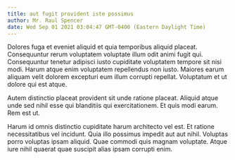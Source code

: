 ```yaml
---
title: aut fugit provident iste possimus
author: Mr. Raul Spencer
date: Wed Sep 01 2021 03:04:47 GMT-0400 (Eastern Daylight Time)
---
```

Dolores fuga et eveniet aliquid et quia temporibus aliquid placeat. Consequuntur rerum voluptatem voluptate illum odit animi fugit qui. Consequuntur tenetur adipisci iusto cupiditate voluptatem tempore sit nisi modi. Harum atque enim voluptatem repellendus non iusto. Maiores earum aliquam velit dolorem excepturi eum illum corrupti repellat. Voluptatum et ut dolore qui est atque.

 Autem distinctio placeat provident sit unde ratione placeat. Aliquid atque unde sed nihil esse qui blanditiis qui exercitationem. Et quis modi earum. Rem est ut.

 Harum id omnis distinctio cupiditate harum architecto vel est. Et ratione necessitatibus vel incidunt. Quia illo possimus impedit aut aut nihil. Voluptas porro voluptas ipsam aliquid. Quae commodi quis magnam voluptate. Atque iure nihil quaerat quae suscipit alias ipsam corrupti enim.